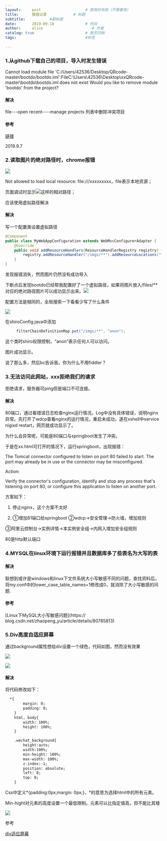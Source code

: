 ```yaml
---
layout:     post                    # 使用的布局（不需要改）
title:      报错记录	        # 标题 
subtitle:           #副标题
date:       2019-09-10              # 时间
author:     alice                      # 作者
catalog: true                       # 是否归档
tags:                               #标签
    
---
```




### 1.从github下载自己的项目，导入时发生错误

Cannot load module file 'C:/Users/42536/Desktop/QRcode-master/bootdo/bootdo.iml':FileC:\Users\42536\Desktop\xxQRcode-master\bootdo\bootdo.iml does not exist Would you like to remove module 'bootdo' from the project?

#### 解决

file---open recent----manage projects 列表中删除冲突项目

#### 参考

[链接](https://intellij-support.jetbrains.com/hc/en-us/community/posts/115000782030-Can-t-get-rid-of-deleted-module-Error-loading-project-Cannot-load-module-would-you-like-to-remove-from-project-)



2019.9.7

### 2.读取图片的绝对路径时，chrome报错

![](.\error_img\TIM图片20190908005209.png)

Not allowed to load local resource: file:///xxxxxxxxx，file表示本地资源；

页面调试时显示![](C:\Users\ZZX\Desktop\note\error_img\TIM图片20190908005336.jpg)这样的相对路径；

应该使用虚拟路径解决

#### 解决

写一个配置类设置虚拟路径

```java
@Component
public class MyWebAppConfiguration extends WebMvcConfigurerAdapter {
    @Override
    public void addResourceHandlers(ResourceHandlerRegistry registry) {
        registry.addResourceHandler("/imgs/**").addResourceLocations("file:///c:/Users/42536/Desktop/xxQRcode-master/bootdo/src/main/resources/static/img/qrcode_img/");
    }
}
```

发现报错消失，然而图片仍然没有成功导入

 下断点后发现bootdo已经帮我配置好了一个虚拟路径，如果将图片放入/files/**对应的绝对路径图片可以成功显示出来。![](.\error_img\TIM图片20190908010548.png)

配置方法是相同的，全局搜索一下看看少写了什么条件

![](.\error_img\TIM图片20190908010842.png)

在shiroConfig.java中添加

```java
     filterChainDefinitionMap.put("/imgs/**", "anon");
```

这个类时shiro权限控制，“anon”表示任何人可以访问。

图片成功显示。



说了那么多，然后bc告诉我，你为什么不用fiddler？



### 3.无法访问此网站，xxx拒绝我们的请求

拒绝请求，服务器可ping但是端口不可连接。

#### 解决

80端口，通过看错误日志检查nginx运行情况。Log中没有具体错误，说明nginx异常。先打开了wdcp查看nginx的运行情况，重启未成功，遂在xshell中service nigixd restart，网页就成功显示了。

为什么会异常呢，可能是80端口与springboot发生了冲突。

于是在xx.html可打开的情况下，运行springboot，出现报错：

The Tomcat connector configured to listen on port 80 failed to start. The port may already be in use or the connector may be misconfigured.

Action:

Verify the connector's configuration, identify and stop any process that's listening on port 80, or configure this application to listen on another port.

方案如下：

1. 停止nginx，这个方案不太好

2. ①增加81端口给springboot ②wdcp→安全管理→防火墙，增加规则

③阿里云控制台→实例详情→本实例安全组→内网入增加安全组规则

80是http默认端口



### 4.MYSQL在linux环境下运行报错并且数据库多了些表名为大写的表

#### 解决

联想到或许是windows和linux下文件系统大小写敏感不同的问题，查找资料后，将my.conf中的lower_case_table_names=1修改成0，就消除了大小写敏感的问题.

#### 参考

[Linux下MySQL大小写敏感问题](https:// blog.csdn.net/zhaopeng_yu/article/details/80785813)



### 5.Div高度自适应屏幕

通过background属性想给div设置一个绿色，代码如图，然而没有效果

![](.\error_img\TIM图片20190910082816.png)

![](.\error_img\TIM图片20190910082836.png)

#### 解决

将代码修改如下：

```html
  *{
        margin: 0;
        padding: 0;
    }
    html, body{
        width: 100%;
        height: 100%;
    }

    .wechat_background{
        height:auto;
        width:100%;
        min-height: 100%;
        max-width: 100%;
        z-index:-1;
        position: absolute;
        left: 0;
        top: 0;
    }
```

Css中定义*{padding:0px;margin: 0px;}，*的意思为选择html中的所有元素。

Min-hight对元素的高度设置一个最低限制。元素可以比指定值高，但不能比其矮

![](C:\Users\ZZX\Desktop\note\error_img\TIM图片20190910083353.png)

参考

[div适应屏幕](https://blog.csdn.net/f120032777/article/details/83059893)